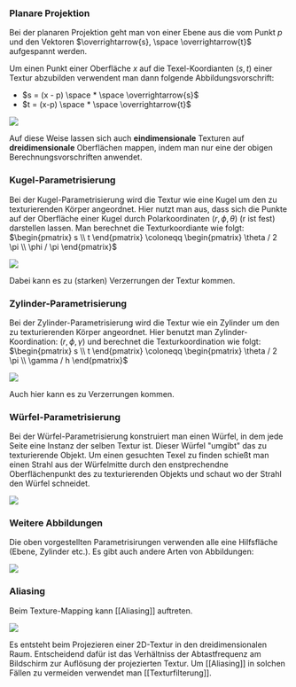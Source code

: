 
### Planare Projektion

Bei der planaren Projektion geht man von einer Ebene aus die vom Punkt $p$ und den Vektoren $\overrightarrow{s}, \space \overrightarrow{t}$ aufgespannt werden.

Um einen Punkt einer Oberfläche $x$ auf die Texel-Koordianten $(s,t)$ einer Textur abzubilden verwendent man dann folgende Abbildungsvorschrift:
- $s = (x - p) \space * \space \overrightarrow{s}$ 
- $t = (x-p) \space * \space \overrightarrow{t}$ 

![](texture_planar_projection.png)

Auf diese Weise lassen sich auch **eindimensionale** Texturen auf **dreidimensionale**  Oberflächen mappen, indem man nur eine der obigen Berechnungsvorschriften anwendet.

### Kugel-Parametrisierung

Bei der Kugel-Parametrisierung wird die Textur wie eine Kugel um den zu texturierenden Körper angeordnet.
Hier nutzt man aus, dass sich die Punkte auf der Oberfläche einer Kugel durch Polarkoordinaten $(r, \phi, \theta)$ (r ist fest) darstellen lassen. Man berechnet die Texturkoordiante wie folgt:
$\begin{pmatrix} s \\ t \end{pmatrix} \coloneqq \begin{pmatrix} \theta / 2 \pi \\ \phi / \pi \end{pmatrix}$   

![](sphere_parametrization.png)

Dabei kann es zu (starken) Verzerrungen der Textur kommen.

### Zylinder-Parametrisierung

Bei der Zylinder-Parametrisierung wird die Textur wie ein Zylinder um den zu texturierenden Körper angeordnet.
Hier benutzt man Zylinder-Koordination: $(r, \phi, \gamma)$ und berechnet die Texturkoordination wie folgt: $\begin{pmatrix} s \\ t \end{pmatrix} \coloneqq \begin{pmatrix} \theta / 2 \pi \\ \gamma / h \end{pmatrix}$ 

![](zylinder_parametrization.png)

Auch hier kann es zu Verzerrungen kommen.

### Würfel-Parametrisierung

Bei der Würfel-Parametrisierung konstruiert man einen Würfel, in dem jede Seite eine Instanz der selben Textur ist. Dieser Würfel "umgibt" das zu texturierende Objekt. Um einen gesuchten Texel zu finden schießt man einen Strahl aus der Würfelmitte durch den enstprechendne Oberflächenpunkt des zu texturierenden Objekts und schaut wo der Strahl den Würfel schneidet.

![](cube_parametrization.png)


### Weitere Abbildungen 
Die oben vorgestellten Parametrisirungen verwenden alle eine Hilfsfläche (Ebene, Zylinder etc.).
Es gibt auch andere Arten von Abbildungen:

![](texture_functions.png)


### Aliasing

Beim Texture-Mapping kann [[Aliasing]] auftreten. 

![](texture_projection_aliasing.png)

Es entsteht beim Projezieren einer 2D-Textur in den dreidimensionalen Raum. Entscheidend dafür ist das Verhältniss der Abtastfrequenz am Bildschirm zur Auflösung der projezierten Textur.
Um [[Aliasing]] in solchen Fällen zu vermeiden verwendet man [[Texturfilterung]].
